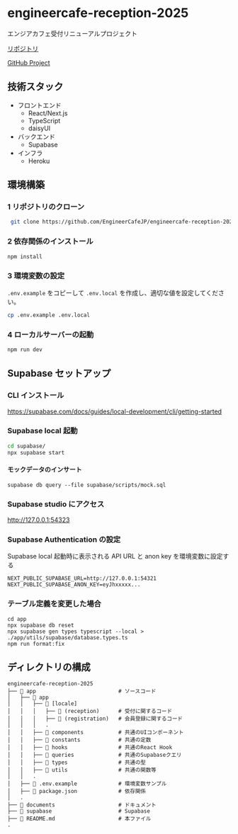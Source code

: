 # engineercafe-reception-2025

エンジアカフェ受付リニューアルプロジェクト

[リポジトリ](https://github.com/EngineerCafeJP/engineercafe-reception-2025)

[GitHub Project](https://github.com/orgs/EngineerCafeJP/projects/2)

## 技術スタック

- フロントエンド
  - React/Next.js
  - TypeScript
  - daisyUI
- バックエンド
  - Supabase
- インフラ
  - Heroku

## 環境構築

### 1 リポジトリのクローン

```bash
 git clone https://github.com/EngineerCafeJP/engineercafe-reception-2025.git
```

### 2️ 依存関係のインストール

```bash
npm install
```

### 3️ 環境変数の設定

`.env.example` をコピーして `.env.local` を作成し、適切な値を設定してください。

```bash
cp .env.example .env.local
```

### 4️ ローカルサーバーの起動

```bash
npm run dev
```

## Supabase セットアップ

### CLI インストール

https://supabase.com/docs/guides/local-development/cli/getting-started

### Supabase local 起動

```bash
cd supabase/
npx supabase start
```

#### モックデータのインサート

```
supabase db query --file supabase/scripts/mock.sql
```

### Supabase studio にアクセス

http://127.0.0.1:54323

### Supabase Authentication の設定

Supabase local 起動時に表示される
API URL と anon key を環境変数に設定する

```.env.local
NEXT_PUBLIC_SUPABASE_URL=http://127.0.0.1:54321
NEXT_PUBLIC_SUPABASE_ANON_KEY=eyJhxxxxx...
```

### テーブル定義を変更した場合

```
cd app
npx supabase db reset
npx supabase gen types typescript --local > ./app/utils/supabase/database.types.ts
npm run format:fix
```

## ディレクトリの構成

```
engineercafe-reception-2025
├── 📂 app                          # ソースコード
│   ├── 📂 app
│   │   ├── 📂 [locale]
│   │   │   ├── 📂 (reception)      # 受付に関するコード
│   │   │   ├── 📂 (registration)   # 会員登録に関するコード
│   │   │   .
│   │   ├── 📂 components           # 共通のUIコンポーネント
│   │   ├── 📂 constants            # 共通の定数
│   │   ├── 📂 hooks                # 共通のReact Hook
│   │   ├── 📂 queries              # 共通のSupabaseクエリ
│   │   ├── 📂 types                # 共通の型
│   │   ├── 📂 utils                # 共通の関数等
│   │   .
│   ├── 📄 .env.example             # 環境変数サンプル
│   ├── 📄 package.json             # 依存関係
│   .
├── 📂 documents                    # ドキュメント
├── 📂 supabase                     # Supabase
├── 📄 README.md                    # 本ファイル
.
```
